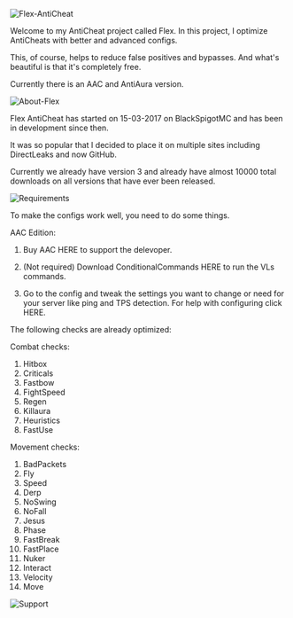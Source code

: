 ![Flex-AntiCheat](https://directleaks.com/attachments/flex-anticheat-png.41191/)

Welcome to my AntiCheat project called Flex. In this project, I optimize AntiCheats with better and advanced configs.

This, of course, helps to reduce false positives and bypasses. And what's beautiful is that it's completely free.

Currently there is an AAC and AntiAura version.


![About-Flex](https://directleaks.com/attachments/about-flex-png.41190/)

Flex AntiCheat has started on 15-03-2017 on BlackSpigotMC and has been in development since then.

It was so popular that I decided to place it on multiple sites including DirectLeaks and now GitHub.

Currently we already have version 3 and already have almost 10000 total downloads on all versions that have ever been released.


![Requirements](https://directleaks.com/attachments/requirements-png.41192/)

To make the configs work well, you need to do some things.


AAC Edition:
1. Buy AAC HERE to support the delevoper.

2. (Not required) Download ConditionalCommands HERE to run the VLs commands.

3. Go to the config and tweak the settings you want to change or need for your server like ping and TPS detection. For help with configuring click HERE.


The following checks are already optimized:

Combat checks:
1. Hitbox
1. Criticals
1. Fastbow
1. FightSpeed
1. Regen
1. Killaura
1. Heuristics
1. FastUse

Movement checks:
1. BadPackets
1. Fly
1. Speed
1. Derp
1. NoSwing
1. NoFall
1. Jesus
1. Phase
1. FastBreak
1. FastPlace
1. Nuker
1. Interact
1. Velocity
1. Move


![Support](https://directleaks.com/attachments/support-png.41209/)
